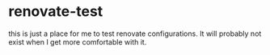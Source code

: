 # renovate-test

this is just a place for me to test renovate configurations.
It will probably not exist when I get more comfortable with it.
